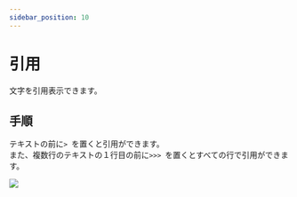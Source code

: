 ```yaml
---
sidebar_position: 10
---
```


# 引用

文字を引用表示できます。

## 手順

テキストの前に`> `を置くと引用ができます。   
また、複数行のテキストの１行目の前に`>>> `を置くとすべての行で引用ができます。

<div style={{ display: 'flex', justifyContent: 'center', alignItems: 'center' }}>
  <img 
    src={require("./img/quote-text.webp").default} 
    style={{ transform: 'scale(1.2)' }} 
  />
</div>
